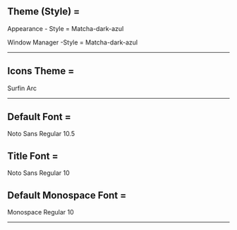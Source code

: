 ## Theme (Style) = 

Appearance - Style = Matcha-dark-azul

Window Manager -Style = Matcha-dark-azul

---

## Icons Theme = 

Surfin Arc

---

## Default Font = 

Noto Sans Regular 10.5

## Title Font = 

Noto Sans Regular 10

## Default Monospace Font = 

 Monospace Regular 10

---
